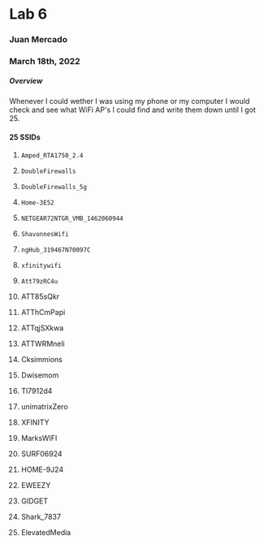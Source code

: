 # Lab 6

### Juan Mercado
### March 18th, 2022

##### Overview

Whenever I could wether I was using my phone or my computer I would check and see what WiFi AP's I could find and write them down until I got 25.

#### 25 SSIDs

1.     Amped_RTA1750_2.4

2.     DoubleFirewalls

3.     DoubleFirewalls_5g

4.     Home-3E52

5.     NETGEAR72NTGR_VMB_1462060944

6.     ShavonnesWifi

7.     ngHub_319467N70097C

8.     xfinitywifi

9.     Att79zRC4u

10.  ATT85sQkr

11.  ATThCmPapi

12.  ATTqjSXkwa

13.  ATTWRMneli

14.  Cksimmions

15.  Dwisemom

16.  Tl7912d4

17.  unimatrixZero

18.  XFINITY

19.  MarksWIFI

20.  SURF06924

21.  HOME-9J24

22.  EWEEZY

23.  GIDGET

24.  Shark_7837

25.  ElevatedMedia
